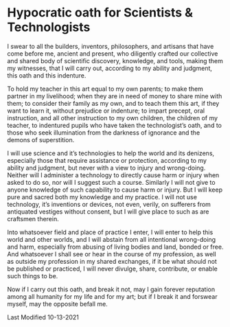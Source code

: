 # Hypocratic oath for Scientists & Technologists

I swear to all the builders, inventors, philosophers, and artisans that have come before me, ancient and present, who diligently crafted our collective 
and shared body of scientific discovery, knowledge, and tools, making them my witnesses, that I will carry out, according to my ability and judgment, 
this oath and this indenture.

To hold my teacher in this art equal to my own parents; to make them partner in my livelihood; when they are in need of money to share mine with them; 
to consider their family as my own, and to teach them this art, if they want to learn it, without prejudice or indenture; to impart precept, oral instruction, 
and all other instruction to my own children, the children of my teacher, to indentured pupils who have taken the technologist’s oath, and to those who 
seek illumination from the darkness of ignorance and the demons of superstition.

I will use science and it’s technologies to help the world and its denizens, especially those that require assistance or protection, according to my ability
and judgment, but never with a view to injury and wrong-doing. Neither will I administer a technology to directly cause harm or injury when asked to do so, 
nor will I suggest such a course. Similarly I will not give to anyone knowledge of such capability to cause harm or injury. But I will keep pure and sacred 
both my knowledge and my practice. I will not use technology, it’s inventions or devices, not even, verily, on sufferers from antiquated vestiges without 
consent, but I will give place to such as are craftsmen therein.

Into whatsoever field and place of practice I enter, I will enter to help this world and other worlds, and I will abstain from all intentional wrong-doing 
and harm, especially from abusing of living bodies and land, bonded or free. And whatsoever I shall see or hear in the course of my profession, as well as 
outside my profession in my shared exchanges, if it be what should not be published or practiced, I will never divulge, share, contribute, or enable such 
things to be.

Now if I carry out this oath, and break it not, may I gain forever reputation among all humanity for my life and for my art; but if I break it and 
forswear myself, may the opposite befall me.

Last Modified 10-13-2021
